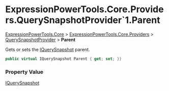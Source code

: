 ﻿# ExpressionPowerTools.Core.Providers.QuerySnapshotProvider`1.Parent

[ExpressionPowerTools.Core](ExpressionPowerTools.Core.a.md) > [ExpressionPowerTools.Core.Providers](ExpressionPowerTools.Core.Providers.n.md) > [QuerySnapshotProvider<T>](ExpressionPowerTools.Core.Providers.QuerySnapshotProvider`1.cs.md) > **Parent**

Gets or sets the [IQuerySnapshot](ExpressionPowerTools.Core.Signatures.IQuerySnapshot.i.md) parent.

```csharp
public virtual IQuerySnapshot Parent { get; set; }}
```

### Property Value

 [IQuerySnapshot](ExpressionPowerTools.Core.Signatures.IQuerySnapshot.i.md) 

